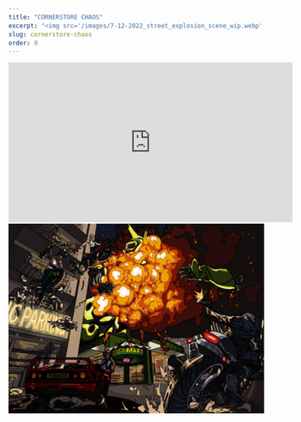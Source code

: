 ```yaml
---
title: "CORNERSTORE CHAOS"
excerpt: "<img src='/images/7-12-2022_street_explosion_scene_wip.webp' width='600' height='auto'>"
slug: cornerstore-chaos
order: 9
---
```

<iframe width="560" height="315" src="https://www.youtube.com/embed/ZTwlYoKX6ZY?si=PLvyq61QqRuy4Ho6" title="YouTube video player" frameborder="0" allow="accelerometer; autoplay; clipboard-write; encrypted-media; gyroscope; picture-in-picture; web-share" referrerpolicy="strict-origin-when-cross-origin" allowfullscreen></iframe>

<img src='/images/7-12-2022_street_explosion_scene_wip.webp'>